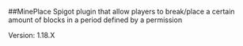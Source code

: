 ##MinePlace
Spigot plugin that allow players to break/place a certain amount of blocks in a period defined by a permission

Version: 1.18.X